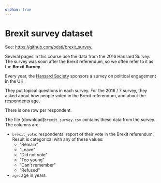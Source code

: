 ```yaml
---
orphan: true
---
```


# Brexit survey dataset

See: <https://github.com/odsti/brexit_survey>.

Several pages in this course use the data from the 2016 Hansard Survey.  The
survey was soon after the Brexit referendum, so we often refer to it as the
**Brexit Survey**.

Every year, the [Hansard
Society](https://www.hansardsociety.org.uk/research/audit-of-political-engagement)
sponsors a survey on political engagement in the UK.

They put topical questions in each survey.  For the 2016 / 7 survey, they asked
about how people voted in the Brexit referendum, and about the respondents age.

There is one row per respondent.

The file {download}`brexit_survey.csv` contains these data from the survey.
The columns are:

*   `brexit_vote`: respondents' report of their vote in the Brexit referendum.
     Result is categorical with any of these values:
    *  "Remain"
    *  "Leave"
    *  "Did not vote"
    *  "Too young"
    *  "Can't remember"
    *  "Refused"
*   `age`: age in years.
